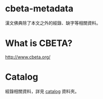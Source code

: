 # cbeta-metadata

漢文佛典除了本文之外的經錄、缺字等相關資料。

# What is CBETA?

http://www.cbeta.org/

# Catalog

經錄相關資料，詳見 [catalog](catalog) 資料夾。